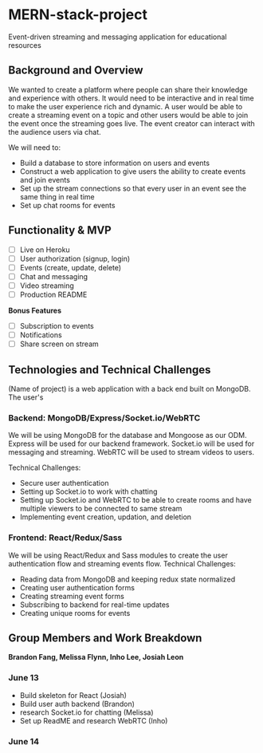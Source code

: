 # MERN-stack-project

Event-driven streaming and messaging application for educational resources

## Background and Overview

We wanted to create a platform where people can share their knowledge and experience with others. It would need to be interactive and in real time to make the user experience rich and dynamic. A user would be able to create a streaming event on a topic and other users would be able to join the event once the streaming goes live. The event creator can interact with the audience users via chat.

We will need to:
 - Build a database to store information on users and events
 - Construct a web application to give users the ability to create events and join events
 - Set up the stream connections so that every user in an event see the same thing in real time
 - Set up chat rooms for events

## Functionality & MVP
- [ ] Live on Heroku
- [ ] User authorization (signup, login)
- [ ] Events (create, update, delete)
- [ ] Chat and messaging
- [ ] Video streaming
- [ ] Production README

**Bonus Features**
- [ ] Subscription to events
- [ ] Notifications
- [ ] Share screen on stream

## Technologies and Technical Challenges
(Name of project) is a web application with a back end built on MongoDB. The user's 

### Backend: MongoDB/Express/Socket.io/WebRTC
We will be using MongoDB for the database and Mongoose as our ODM. Express will be used for our backend framework.
 Socket.io will be used for messaging and streaming. WebRTC will be used to stream videos to users.

Technical Challenges:
- Secure user authentication
- Setting up Socket.io to work with chatting
- Setting up Socket.io and WebRTC to be able to create rooms and have multiple viewers to be connected to same stream
- Implementing event creation, updation, and deletion

### Frontend: React/Redux/Sass
We will be using React/Redux and Sass modules to create the user authentication flow and streaming events flow.
Technical Challenges:
- Reading data from MongoDB and keeping redux state normalized
- Creating user authentication forms
- Creating streaming event forms
- Subscribing to backend for real-time updates
- Creating unique rooms for events

## Group Members and Work Breakdown

**Brandon Fang, Melissa Flynn, Inho Lee, Josiah Leon**

### June 13
- Build skeleton for React (Josiah)
- Build user auth backend (Brandon)
- research Socket.io for chatting (Melissa)
- Set up ReadME and research WebRTC (Inho)

### June 14



